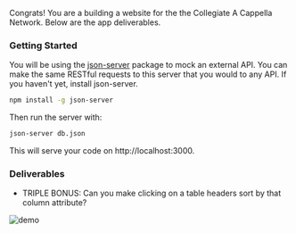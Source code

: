 Congrats! You are a building a website for the the Collegiate A Cappella Network. Below are the app deliverables.

### Getting Started

You will be using the [json-server](https://github.com/typicode/json-server) package to mock an external API. You can make the same RESTful requests to this server that you would to any API. If you haven't yet, install json-server.
```bash
npm install -g json-server
```

Then run the server with:
```bash
json-server db.json
```

This will serve your code on http://localhost:3000.

### Deliverables

<!-- - Your list of a cappella groups must be fetched from `http://localhost:3000/a_cappella_groups` -->
<!-- - Get the list of groups to display on the page and fill the table with relevant information. -->
<!-- - Your table HTML might look something like this: `<tr><td>*Insert College*</td> <td>*Insert Group Name*</td> <td>*Insert Membership*</td> <td>*Insert Division*</td> <td><img src='./assets/trophy.png' data-id='*put an id here*'/></td> </tr>` -->
<!-- - On click of a button, remove the associated group from the table and add it to the Winner h2. -->
<!-- - If you are struggling with identifying which group has been clicked, [try reading this](https://developer.mozilla.org/en-US/docs/Learn/HTML/Howto/Use_data_attributes). -->
<!-- - BONUS: If a new group is selected as winner, the new group should be removed from the table and replace the old group in the Winner h2. The old group should also return to the table. At any given time, all groups should be visible on the app, but each should appear only once. -->
<!-- - DOUBLE BONUS: Can you add a delete button which removes a group from the competition table? -->
- TRIPLE BONUS: Can you make clicking on a table headers sort by that column attribute?

![demo](assets/app.gif)
